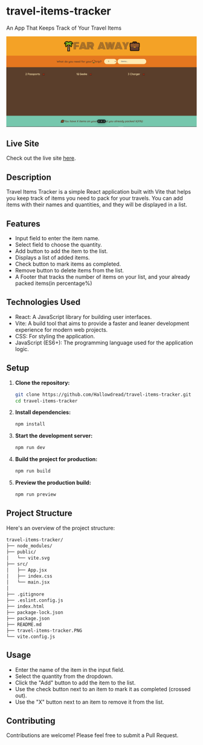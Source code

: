 # travel-items-tracker

An App That Keeps Track of Your Travel Items

![Far Away](travel-items-tracker.PNG)

## Live Site

Check out the live site [here](https://travel-items-tracker.vercel.app/).

## Description

Travel Items Tracker is a simple React application built with Vite that helps you keep track of items you need to pack for your travels. You can add items with their names and quantities, and they will be displayed in a list.

## Features

- Input field to enter the item name.
- Select field to choose the quantity.
- Add button to add the item to the list.
- Displays a list of added items.
- Check button to mark items as completed.
- Remove button to delete items from the list.
- A Footer that tracks the number of items on your list, and your already packed items(in percentage%)

## Technologies Used

- React: A JavaScript library for building user interfaces.
- Vite: A build tool that aims to provide a faster and leaner development experience for modern web projects.
- CSS: For styling the application.
- JavaScript (ES6+): The programming language used for the application logic.

## Setup

1. **Clone the repository:**

   ```bash
   git clone https://github.com/Hallowdread/travel-items-tracker.git
   cd travel-items-tracker
   ```

2. **Install dependencies:**

   ```bash
   npm install
   ```

3. **Start the development server:**

   ```bash
   npm run dev
   ```

4. **Build the project for production:**

   ```bash
   npm run build
   ```

5. **Preview the production build:**
   ```bash
   npm run preview
   ```

## Project Structure

Here's an overview of the project structure:

```arduino
travel-items-tracker/
├── node_modules/
├── public/
│   └── vite.svg
├── src/
│   ├── App.jsx
│   ├── index.css
│   └── main.jsx
│
├── .gitignore
├── .eslint.config.js
├── index.html
├── package-lock.json
├── package.json
├── README.md
├── travel-items-tracker.PNG
└── vite.config.js
```

## Usage

- Enter the name of the item in the input field.
- Select the quantity from the dropdown.
- Click the "Add" button to add the item to the list.
- Use the check button next to an item to mark it as completed (crossed out).
- Use the "X" button next to an item to remove it from the list.

## Contributing

Contributions are welcome! Please feel free to submit a Pull Request.
